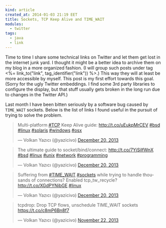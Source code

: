 ```yaml
---
kind: article
created_at: 2014-01-03 21:19 EET
title: Sockets, TCP Keep Alive and TIME_WAIT
modules:
  - twitter
tags:
  - java
  - link
---
```


Time to time I share some technical links on Twitter and let them get lost in the internet junk yard. I thought it might be a better idea to archive them on my blog in a more organized fashion. (I will group such posts under tag <%= link_to("link", tag_identifier("link")) %>.) This way they will at least be more accessible by myself. This post is my first effort towards this goal. (Sorry for the ugly Twitter embeddings. I find some 3rd party libraries to configure the display, but that stuff usually gets broken in the long run due to changes in the Twitter API.)

Last month I have been bitten seriously by a software bug caused by `TIME_WAIT` sockets. Below is the list of links I found useful in the pursuit of trying to solve the problem.

<blockquote class="twitter-tweet" lang="en" data-conversation="none" data-cards="hidden"><p>Multi-platform <a href="https://twitter.com/search?q=%23TCP&amp;src=hash">#TCP</a> Keep Alive guide: <a href="http://t.co/uEukpMrCEV">http://t.co/uEukpMrCEV</a> <a href="https://twitter.com/search?q=%23bsd&amp;src=hash">#bsd</a> <a href="https://twitter.com/search?q=%23linux&amp;src=hash">#linux</a> <a href="https://twitter.com/search?q=%23solaris&amp;src=hash">#solaris</a> <a href="https://twitter.com/search?q=%23windows&amp;src=hash">#windows</a> <a href="https://twitter.com/search?q=%23osx&amp;src=hash">#osx</a></p>&mdash; Volkan Yazıcı (@yazicivo) <a href="https://twitter.com/yazicivo/statuses/413989234052067328">December 20, 2013</a></blockquote>

<blockquote class="twitter-tweet" lang="en" data-conversation="none" data-cards="hidden"><p>The ultimate guide to socket/bind/connect: <a href="http://t.co/7YjSiIfWnX">http://t.co/7YjSiIfWnX</a> <a href="https://twitter.com/search?q=%23bsd&amp;src=hash">#bsd</a> <a href="https://twitter.com/search?q=%23linux&amp;src=hash">#linux</a> <a href="https://twitter.com/search?q=%23unix&amp;src=hash">#unix</a> <a href="https://twitter.com/search?q=%23network&amp;src=hash">#network</a> <a href="https://twitter.com/search?q=%23programming&amp;src=hash">#programming</a></p>&mdash; Volkan Yazıcı (@yazicivo) <a href="https://twitter.com/yazicivo/statuses/413970759489294336">December 20, 2013</a></blockquote>

<blockquote class="twitter-tweet" lang="en"><p>Suffering from <a href="https://twitter.com/search?q=%23TIME_WAIT&amp;src=hash">#TIME_WAIT</a> <a href="https://twitter.com/search?q=%23sockets&amp;src=hash">#sockets</a> while trying to handle thousands of connections? Enabled tcp_tw_recycle? <a href="http://t.co/XGdPYNibGE">http://t.co/XGdPYNibGE</a> <a href="https://twitter.com/search?q=%23linux&amp;src=hash">#linux</a></p>&mdash; Volkan Yazıcı (@yazicivo) <a href="https://twitter.com/yazicivo/statuses/413967038147612672">December 20, 2013</a></blockquote>

<blockquote class="twitter-tweet" lang="en"><p>tcpdrop: Drop TCP flows, unschedule TIME_WAIT sockets <a href="https://t.co/c8mP6Bn8f7">https://t.co/c8mP6Bn8f7</a></p>&mdash; Volkan Yazıcı (@yazicivo) <a href="https://twitter.com/yazicivo/statuses/403816364445429760">November 22, 2013</a></blockquote>
